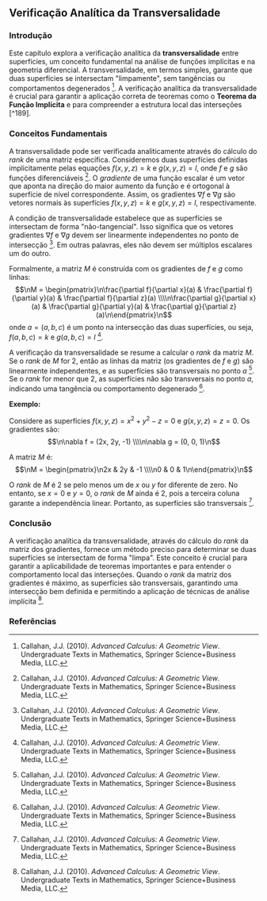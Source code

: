 ## Verificação Analítica da Transversalidade

### Introdução
Este capítulo explora a verificação analítica da **transversalidade** entre superfícies, um conceito fundamental na análise de funções implícitas e na geometria diferencial. A transversalidade, em termos simples, garante que duas superfícies se intersectam "limpamente", sem tangências ou comportamentos degenerados [^200]. A verificação analítica da transversalidade é crucial para garantir a aplicação correta de teoremas como o **Teorema da Função Implícita** e para compreender a estrutura local das interseções [^189].

### Conceitos Fundamentais
A transversalidade pode ser verificada analiticamente através do cálculo do *rank* de uma matriz específica. Consideremos duas superfícies definidas implicitamente pelas equações $f(x, y, z) = k$ e $g(x, y, z) = l$, onde $f$ e $g$ são funções diferenciáveis [^200]. O *gradiente* de uma função escalar é um vetor que aponta na direção do maior aumento da função e é ortogonal à superfície de nível correspondente. Assim, os gradientes $\nabla f$ e $\nabla g$ são vetores normais às superfícies $f(x, y, z) = k$ e $g(x, y, z) = l$, respectivamente.

A condição de transversalidade estabelece que as superfícies se intersectam de forma "não-tangencial". Isso significa que os vetores gradientes $\nabla f$ e $\nabla g$ devem ser linearmente independentes no ponto de intersecção [^200]. Em outras palavras, eles não devem ser múltiplos escalares um do outro.

Formalmente, a matriz $M$ é construída com os gradientes de $f$ e $g$ como linhas:
$$\nM = \begin{pmatrix}\n\frac{\partial f}{\partial x}(a) & \frac{\partial f}{\partial y}(a) & \frac{\partial f}{\partial z}(a) \\\\n\frac{\partial g}{\partial x}(a) & \frac{\partial g}{\partial y}(a) & \frac{\partial g}{\partial z}(a)\n\end{pmatrix}\n$$
onde $a = (a, b, c)$ é um ponto na intersecção das duas superfícies, ou seja, $f(a, b, c) = k$ e $g(a, b, c) = l$ [^200].

A verificação da transversalidade se resume a calcular o *rank* da matriz $M$. Se o *rank* de $M$ for 2, então as linhas da matriz (os gradientes de $f$ e $g$) são linearmente independentes, e as superfícies são transversais no ponto $a$ [^200]. Se o *rank* for menor que 2, as superfícies não são transversais no ponto $a$, indicando uma tangência ou comportamento degenerado [^200].

**Exemplo:**

Considere as superfícies $f(x, y, z) = x^2 + y^2 - z = 0$ e $g(x, y, z) = z = 0$. Os gradientes são:
$$\n\nabla f = (2x, 2y, -1) \\\\n\nabla g = (0, 0, 1)\n$$

A matriz $M$ é:
$$\nM = \begin{pmatrix}\n2x & 2y & -1 \\\\n0 & 0 & 1\n\end{pmatrix}\n$$

O *rank* de $M$ é 2 se pelo menos um de $x$ ou $y$ for diferente de zero. No entanto, se $x = 0$ e $y = 0$, o *rank* de $M$ ainda é 2, pois a terceira coluna garante a independência linear. Portanto, as superfícies são transversais [^200].

### Conclusão
A verificação analítica da transversalidade, através do cálculo do *rank* da matriz dos gradientes, fornece um método preciso para determinar se duas superfícies se intersectam de forma "limpa". Este conceito é crucial para garantir a aplicabilidade de teoremas importantes e para entender o comportamento local das interseções. Quando o *rank* da matriz dos gradientes é máximo, as superfícies são transversais, garantindo uma intersecção bem definida e permitindo a aplicação de técnicas de análise implícita [^200].

### Referências
[^200]: Callahan, J.J. (2010). *Advanced Calculus: A Geometric View*. Undergraduate Texts in Mathematics, Springer Science+Business Media, LLC.
<!-- END -->
